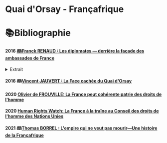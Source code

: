 # Quai d'Orsay - Françafrique

# 📚Bibliographie

#### <a id="diplofr"></a>2016 [🕮Franck RENAUD : Les diplomates — derrière la façade des ambassades de France](https://www.lisez.com/livre-grand-format/la-face-cachee-du-quai-dorsay/9782221157046)

<details><summary>Extrait</summary>

* [dossier](./pieces/identifiant/4738ca13)
</details>

#### <a id="jauvert2016face"></a>2016 🕮[Vincent JAUVERT : La Face cachée du Quai d'Orsay](https://www.lisez.com/livre-grand-format/la-face-cachee-du-quai-dorsay/9782221157046)

#### <a id="frouv2020ddl"></a>2020 [Olivier de FROUVILLE: La France peut cohérente patrie des droits de l'homme](https://www.lemonde.fr/idees/article/2020/12/03/la-france-peu-coherente-patrie-des-droits-de-l-homme_6062003_3232.html)

#### <a id="HRWfrance"></a> 2020 [Human Rights Watch: La France à la traîne au Conseil des droits de l'homme des Nations Unies](https://www.hrw.org/fr/news/2020/10/08/la-france-la-traine-au-conseil-des-droits-de-lhomme-des-nations-unies)

#### <a id="borrel2021empire"></a>2021 🕮[Thomas BORREL : L'empire qui ne veut pas mourir—Une histoire de la Françafrique](https://www.seuil.com/ouvrage/l-empire-qui-ne-veut-pas-mourir-collectif/9782021464160)
